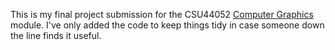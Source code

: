 This is my final project submission for the CSU44052 [Computer Graphics](https://teaching.scss.tcd.ie/module/csu44052-computer-graphics/) module. I've only added the code to keep things tidy in case someone down the line finds it useful.